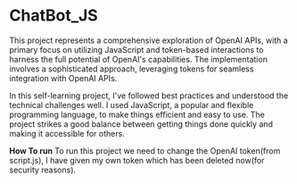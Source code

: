 # ChatBot_JS
 This project represents a comprehensive exploration of OpenAI APIs, with a primary focus on utilizing JavaScript and token-based interactions to harness the full potential of OpenAI's capabilities. The implementation involves a sophisticated approach, leveraging tokens for seamless integration with OpenAI APIs.

In this self-learning project, I've followed best practices and understood the technical challenges well. I used JavaScript, a popular and flexible programming language, to make things efficient and easy to use. The project strikes a good balance between getting things done quickly and making it accessible for others.


**How To run** 
To run this project we need to change the OpenAI token(from script.js), I have given my own token which has been deleted now(for security reasons).
